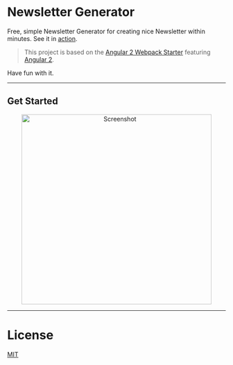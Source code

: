 # Newsletter Generator

Free, simple Newsletter Generator for creating nice Newsletter within minutes. See it in <a href="https://delsner.github.io/newsletter">action</a>.

> This project is based on the [Angular 2 Webpack Starter](https://github.com/AngularClass/angular2-webpack-starter) featuring [Angular 2](https://angular.io).

Have fun with it.
___

## Get Started

<p align="center">
  <a href="https://delsner.github.io/newsletter" target="_blank">
    <img width="438" alt="Screenshot" src="https://delsner.github.io/newsletter/assets/img/newsletter.png">
  </a>
</p>


___

# License
 [MIT](/LICENSE)

